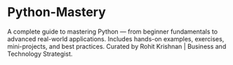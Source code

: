 # Python-Mastery
A complete guide to mastering Python — from beginner fundamentals to advanced real-world applications. Includes hands-on examples, exercises, mini-projects, and best practices. Curated by Rohit Krishnan | Business and Technology Strategist.

